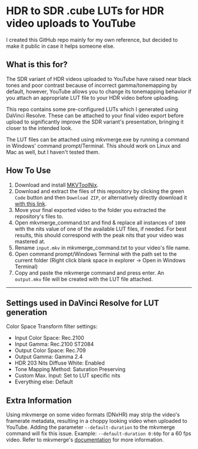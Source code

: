 # HDR to SDR .cube LUTs for HDR video uploads to YouTube

I created this GitHub repo mainly for my own reference, but decided to make it public in case it helps someone else.

## What is this for?
The SDR variant of HDR videos uploaded to YouTube have raised near black tones and poor contrast because of incorrect gamma/tonemapping by default, however, YouTube allows you to change its tonemapping behavior if you attach an appropriate LUT file to your HDR video before uploading.

This repo contains some pre-configured LUTs which I generated using DaVinci Resolve. These can be attached to your final video export before upload to significantly improve the SDR variant's presentation, bringing it closer to the intended look. 

The LUT files can be attached using mkvmerge.exe by running a command in Windows' command prompt/Terminal. This should work on Linux and Mac as well, but I haven't tested them.

## How To Use
1. Download and install [MKVToolNix](https://mkvtoolnix.download/downloads.html#windows).
2. Download and extract the files of this repository by clicking the green `Code` button and then `Download ZIP`, or alternatively directly download it [with this link](https://github.com/Animesh-Does-Code/HDR-to-SDR-LUTs_YouTube/archive/refs/heads/main.zip).
3. Move your final exported video to the folder you extracted the repository's files to.
4. Open mkvmerge_command.txt and find & replace all instances of `1000` with the nits value of one of the available LUT files, if needed. For best results, this should correspond with the peak nits that your video was mastered at.
5. Rename `input.mkv` in mkvmerge_command.txt to your video's file name.
6. Open command prompt/Windows Terminal with the path set to the current folder (Right click blank space in explorer -> Open in Windows Terminal)
7. Copy and paste the mkvmerge command and press enter. An `output.mkv` file will be created with the LUT file attached.

<hr/>

## Settings used in DaVinci Resolve for LUT generation
Color Space Transform filter settings:
* Input Color Space: Rec.2100
* Input Gamma: Rec.2100 ST2084
* Output Color Space: Rec.709
* Output Gamma: Gamma 2.4
* HDR 203 Nits Diffuse White: Enabled
* Tone Mapping Method: Saturation Preserving
* Custom Max. Input: Set to LUT specific nits
* Everything else: Default

## Extra Information
Using mkvmerge on some video formats (DNxHR) may strip the video's framerate metadata, resulting in a choppy looking video when uploaded to YouTube. Adding the parameter `--default-duration` to the mkvmerge command will fix this issue. Example: `--default-duration 0:60p` for a 60 fps video. Refer to mkvmerge's [documentation](https://mkvtoolnix.download/doc/mkvmerge.html#mkvmerge.description.default_duration) for more information.
